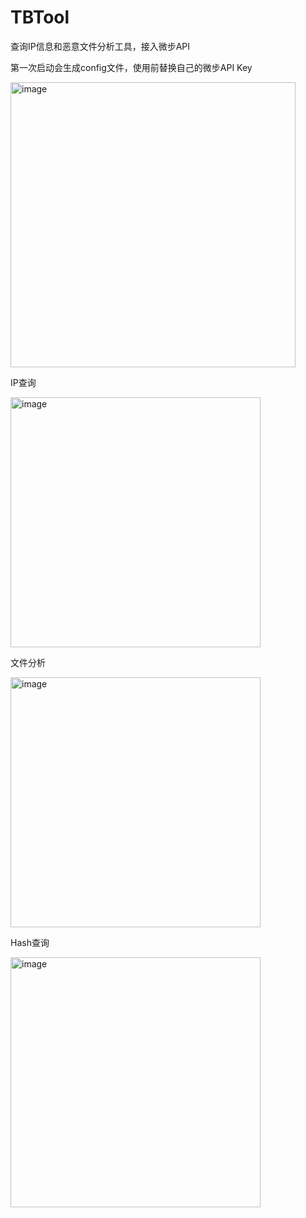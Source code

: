 # TBTool
查询IP信息和恶意文件分析工具，接入微步API

第一次启动会生成config文件，使用前替换自己的微步API Key

<img width="456" alt="image" src="https://github.com/dddinmx/TBTool/assets/19663680/c4bd8ff2-c41a-4fef-a202-140a2ff964df">  

IP查询

<img width="400" alt="image" src="https://github.com/dddinmx/TBTool/assets/19663680/bff72d2f-d044-4dcb-b97c-f9c0c5edf791">  

文件分析

<img width="400" alt="image" src="https://github.com/dddinmx/TBTool/assets/19663680/8f7f0274-dde8-4e49-bc3d-9a729e274aea">  

Hash查询

<img width="400" alt="image" src="https://github.com/dddinmx/TBTool/assets/19663680/1d788f1a-b759-4823-8c1f-acb938560964">  




